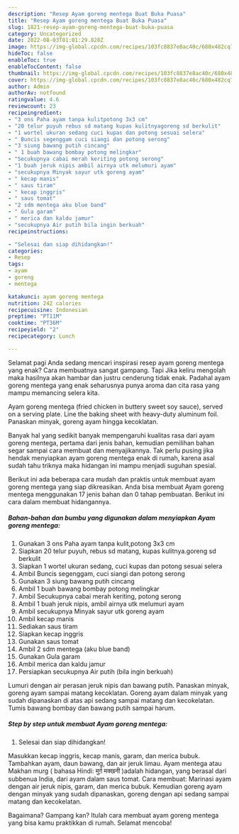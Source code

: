 ```yaml
---
description: "Resep Ayam goreng mentega Buat Buka Puasa"
title: "Resep Ayam goreng mentega Buat Buka Puasa"
slug: 1821-resep-ayam-goreng-mentega-buat-buka-puasa
category: Uncategorized
date: 2022-08-03T01:01:29.828Z
image: https://img-global.cpcdn.com/recipes/103fc8837e8ac40c/680x482cq70/ayam-goreng-mentega-foto-resep-utama.jpg
hideToc: false
enableToc: true
enableTocContent: false
thumbnail: https://img-global.cpcdn.com/recipes/103fc8837e8ac40c/680x482cq70/ayam-goreng-mentega-foto-resep-utama.jpg
cover: https://img-global.cpcdn.com/recipes/103fc8837e8ac40c/680x482cq70/ayam-goreng-mentega-foto-resep-utama.jpg
author: Admin
authorAv: notfound
ratingvalue: 4.6
reviewcount: 23
recipeingredient:
- "3 ons Paha ayam tanpa kulitpotong 3x3 cm"
- "20 telur puyuh rebus sd matang kupas kulitnyagoreng sd berkulit"
- "1 wortel ukuran sedang cuci kupas dan potong sesuai selera"
- " Buncis segenggam cuci siangi dan potong serong"
- "3 siung bawang putih cincang"
- " 1 buah bawang bombay potong melingkar"
- "Secukupnya cabai merah keriting potong serong"
- "1 buah jeruk nipis ambil airnya utk melumuri ayam"
- "secukupnya Minyak sayur utk goreng ayam"
- " kecap manis"
- " saus tiram"
- " kecap inggris"
- " saus tomat"
- "2 sdm mentega aku blue band"
- " Gula garam"
- " merica dan kaldu jamur"
- "secukupnya Air putih bila ingin berkuah"
recipeinstructions:

- "Selesai dan siap dihidangkan!"
categories:
- Resep
tags:
- ayam
- goreng
- mentega

katakunci: ayam goreng mentega 
nutrition: 242 calories
recipecuisine: Indonesian
preptime: "PT11M"
cooktime: "PT36M"
recipeyield: "2"
recipecategory: Lunch

---
```



Selamat pagi Anda sedang mencari inspirasi resep ayam goreng mentega yang enak? Cara membuatnya sangat gampang. Tapi Jika keliru mengolah maka hasilnya akan hambar dan justru cenderung tidak enak. Padahal ayam goreng mentega yang enak seharusnya punya aroma dan cita rasa yang mampu memancing selera kita.


Ayam goreng mentega (fried chicken in buttery sweet soy sauce), served on a serving plate. Line the baking sheet with heavy-duty aluminum foil. Panaskan minyak, goreng ayam hingga kecoklatan.

Banyak hal yang sedikit banyak mempengaruhi kualitas rasa dari ayam goreng mentega, pertama dari jenis bahan, kemudian pemilihan bahan segar sampai cara membuat dan menyajikannya. Tak perlu pusing jika hendak menyiapkan ayam goreng mentega enak di rumah, karena asal sudah tahu triknya maka hidangan ini mampu menjadi suguhan spesial.


Berikut ini ada beberapa cara mudah dan praktis untuk membuat ayam goreng mentega yang siap dikreasikan. Anda bisa membuat Ayam goreng mentega menggunakan 17 jenis bahan dan 0 tahap pembuatan. Berikut ini cara dalam membuat hidangannya.

<!--inarticleads1-->

##### Bahan-bahan dan bumbu yang digunakan dalam menyiapkan Ayam goreng mentega:

1. Gunakan 3 ons Paha ayam tanpa kulit,potong 3x3 cm
1. Siapkan 20 telur puyuh, rebus sd matang, kupas kulitnya.goreng sd berkulit
1. Siapkan 1 wortel ukuran sedang, cuci kupas dan potong sesuai selera
1. Ambil  Buncis segenggam, cuci siangi dan potong serong
1. Gunakan 3 siung bawang putih cincang
1. Ambil  1 buah bawang bombay potong melingkar
1. Ambil Secukupnya cabai merah keriting, potong serong
1. Ambil 1 buah jeruk nipis, ambil airnya utk melumuri ayam
1. Ambil secukupnya Minyak sayur utk goreng ayam
1. Ambil  kecap manis
1. Sediakan  saus tiram
1. Siapkan  kecap inggris
1. Gunakan  saus tomat
1. Ambil 2 sdm mentega (aku blue band)
1. Gunakan  Gula garam
1. Ambil  merica dan kaldu jamur
1. Persiapkan secukupnya Air putih (bila ingin berkuah)


Lumuri dengan air perasan jeruk nipis dan bawang putih. Panaskan minyak, goreng ayam sampai matang kecoklatan. Goreng ayam dalam minyak yang sudah dipanaskan di atas api sedang sampai matang dan kecokelatan. Tumis bawang bombay dan bawang putih sampai harum. 

<!--inarticleads2-->

##### Step by step untuk membuat Ayam goreng mentega:


1. Selesai dan siap dihidangkan!

Masukkan kecap inggris, kecap manis, garam, dan merica bubuk. Tambahkan ayam, daun bawang, dan air jeruk limau. Ayam mentega atau Makhan murg ( bahasa Hindi: मुर्ग़ मक्खनी )adalah hidangan, yang berasal dari subbenua India, dari ayam dalam saus tomat. Cara membuat: Marinasi ayam dengan air jeruk nipis, garam, dan merica bubuk. Kemudian goreng ayam dengan minyak yang sudah dipanaskan, goreng dengan api sedang sampai matang dan kecokelatan. 

Bagaimana? Gampang kan? Itulah cara membuat ayam goreng mentega yang bisa kamu praktikkan di rumah. Selamat mencoba!
